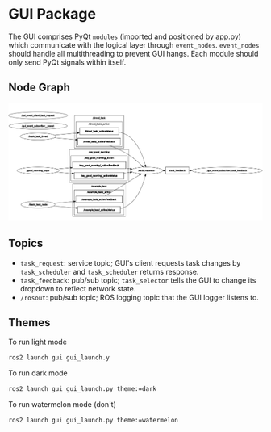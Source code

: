 # GUI Package

The GUI comprises PyQt `modules` (imported and positioned by app.py) which
communicate with the logical layer through `event_nodes`. `event_nodes` should
handle all multithreading to prevent GUI hangs. Each module should only send
PyQt signals within itself.

## Node Graph

![GUI Node Graph](doc/images/GUINetwork.png)

## Topics

- `task_request`: service topic; GUI's client requests task changes by
`task_scheduler` and `task_scheduler` returns response.
- `task_feedback`: pub/sub topic; `task_selector` tells the GUI to change its
dropdown to reflect network state.
- `/rosout`: pub/sub topic; ROS logging topic that the GUI logger listens to.

## Themes

To run light mode

```bash
ros2 launch gui gui_launch.y
```

To run dark mode

```bash
ros2 launch gui gui_launch.py theme:=dark
```

To run watermelon mode (don't)

```bash
ros2 launch gui gui_launch.py theme:=watermelon
```
